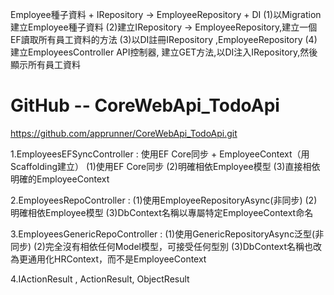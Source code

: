 ﻿Employee種子資料 + IRepository -> EmployeeRepository + DI
 (1)以Migration建立Employee種子資料
 (2)建立IRepository -> EmployeeRepository,建立一個EF讀取所有員工資料的方法
 (3)以DI註冊IRepository ,EmployeeRepository
 (4)建立EmployeesController API控制器, 建立GET方法,以DI注入IRepository,然後顯示所有員工資料

# GitHub -- CoreWebApi_TodoApi
https://github.com/apprunner/CoreWebApi_TodoApi.git


1.EmployeesEFSyncController : 使用EF Core同步 + EmployeeContext（用Scaffolding建立）
 (1)使用EF Core同步
 (2)明確相依Employee模型
 (3)直接相依明確的EmployeeContext
 
2.EmployeesRepoController : 
 (1)使用EmployeeRepositoryAsync(非同步)
 (2)明確相依Employee模型
 (3)DbContext名稱以專屬特定EmployeeContext命名
 
3.EmployeesGenericRepoController : 
 (1)使用GenericRepositoryAsync泛型(非同步)
 (2)完全沒有相依任何Model模型，可接受任何型別
 (3)DbContext名稱也改為更通用化HRContext，而不是EmployeeContext

 4.IActionResult , ActionResult, ObjectResult